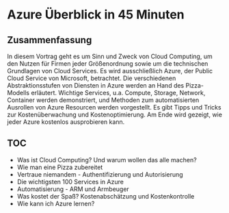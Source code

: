 # Azure Überblick in 45 Minuten 

## Zusammenfassung

In diesem Vortrag geht es um Sinn und Zweck von Cloud Computing, um den Nutzen für Firmen jeder Größenordnung sowie um die technischen Grundlagen von Cloud Services. Es wird ausschließlich Azure, der Public Cloud Service von Microsoft, betrachtet. Die verschiedenen Abstraktionsstufen von Diensten in Azure werden an Hand des Pizza-Modells erläutert. Wichtige Services, u.a. Compute, Storage, Network,  Container werden demonstriert, und Methoden zum automatisierten Ausrollen von Azure Resourcen werden vorgestellt. Es gibt Tipps und Tricks zur Kostenüberwachung und Kostenoptimierung. Am Ende wird gezeigt, wie jeder Azure kostenlos ausprobieren kann.

## TOC

* Was ist Cloud Computing? Und warum wollen das alle machen?
* Wie man eine Pizza zubereitet
* Vertraue niemandem - Authentifizierung und Autorisierung
* Die wichtigsten 100 Services in Azure
* Automatisierung - ARM und Armbeuger
* Was kostet der Spaß? Kostenabschätzung und Kostenkontrolle
* Wie kann ich Azure lernen?
